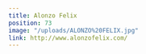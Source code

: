 ```yaml
---
title: Alonzo Felix
position: 73
image: "/uploads/ALONZO%20FELIX.jpg"
link: http://www.alonzofelix.com/
---
```


